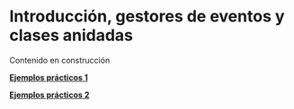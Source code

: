 # Introducción, gestores de eventos y clases anidadas

Contenido en construcción


**[Ejemplos prácticos 1](01_codigos1.md)**

**[Ejemplos prácticos 2](01_codigos2.md)**
